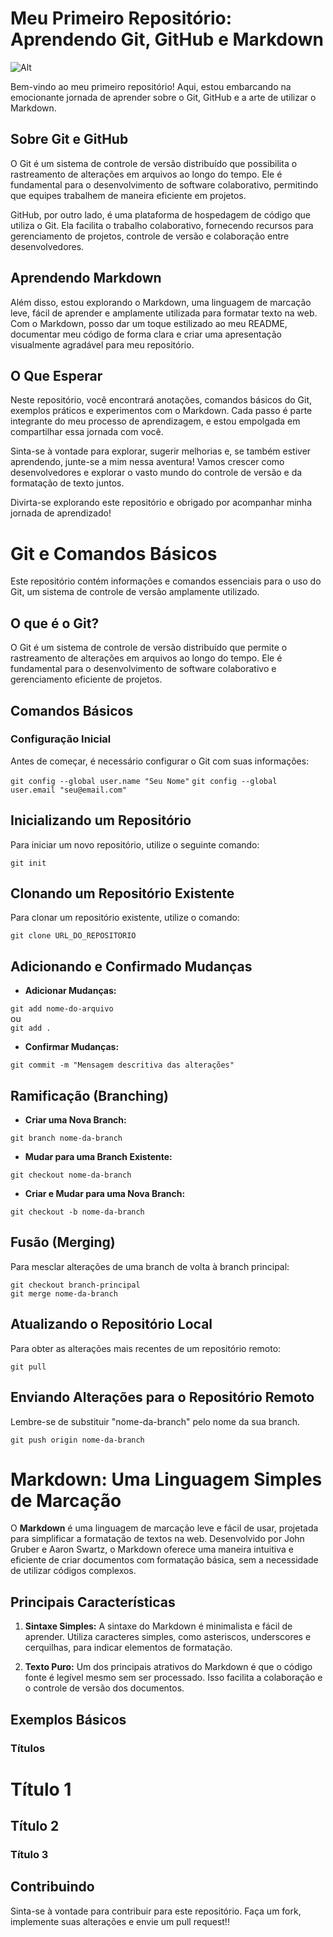 
# **Meu Primeiro Repositório: Aprendendo Git, GitHub e Markdown**

![Alt](https://img.shields.io/badge/GitHub-100000?style=for-the-badge&logo=github&logoColor=white) 

Bem-vindo ao meu primeiro repositório! Aqui, estou embarcando na emocionante jornada de aprender sobre o Git, GitHub e a arte de utilizar o Markdown.

## Sobre Git e GitHub<br>

<p>O Git é um sistema de controle de versão distribuído que possibilita o rastreamento de alterações em arquivos ao longo do tempo. Ele é fundamental para o desenvolvimento de software colaborativo, permitindo que equipes trabalhem de maneira eficiente em projetos.<p>

<p>GitHub, por outro lado, é uma plataforma de hospedagem de código que utiliza o Git. Ela facilita o trabalho colaborativo, fornecendo recursos para gerenciamento de projetos, controle de versão e colaboração entre desenvolvedores.<p>

## Aprendendo Markdown

<p>Além disso, estou explorando o Markdown, uma linguagem de marcação leve, fácil de aprender e amplamente utilizada para formatar texto na web. Com o Markdown, posso dar um toque estilizado ao meu README, documentar meu código de forma clara e criar uma apresentação visualmente agradável para meu repositório.<p>

## O Que Esperar

<p>Neste repositório, você encontrará anotações, comandos básicos do Git, exemplos práticos e experimentos com o Markdown. Cada passo é parte integrante do meu processo de aprendizagem, e estou empolgada em compartilhar essa jornada com você.<p>

<p>Sinta-se à vontade para explorar, sugerir melhorias e, se também estiver aprendendo, junte-se a mim nessa aventura! Vamos crescer como desenvolvedores e explorar o vasto mundo do controle de versão e da formatação de texto juntos.<p>

<p>Divirta-se explorando este repositório e obrigado por acompanhar minha jornada de aprendizado!<p>


# Git e Comandos Básicos

<p>Este repositório contém informações e comandos essenciais para o uso do Git, um sistema de controle de versão amplamente utilizado.<p>

## O que é o Git?

<p>O Git é um sistema de controle de versão distribuído que permite o rastreamento de alterações em arquivos ao longo do tempo. Ele é fundamental para o desenvolvimento de software colaborativo e gerenciamento eficiente de projetos.<p>

## Comandos Básicos

### Configuração Inicial

<p>Antes de começar, é necessário configurar o Git com suas informações:<p>

```git config --global user.name "Seu Nome"```
```git config --global user.email "seu@email.com"```

## Inicializando um Repositório

<p>Para iniciar um novo repositório, utilize o seguinte comando:<p>

```git init```

## Clonando um Repositório Existente
<p>Para clonar um repositório existente, utilize o comando:<p>

```git clone URL_DO_REPOSITORIO```

## Adicionando e Confirmado Mudanças
* **Adicionar Mudanças:** 

```git add nome-do-arquivo``` 
<br>ou<br>
```git add .```

* **Confirmar Mudanças:**

```git commit -m "Mensagem descritiva das alterações"``` 

## Ramificação (Branching)
* **Criar uma Nova Branch:**

```git branch nome-da-branch```


* **Mudar para uma Branch Existente:**

```git checkout nome-da-branch```

* **Criar e Mudar para uma Nova Branch:**

```git checkout -b nome-da-branch```

## Fusão (Merging)
<p>Para mesclar alterações de uma branch de volta à branch principal:<p>

```git checkout branch-principal``` <br>
```git merge nome-da-branch```

## Atualizando o Repositório Local
<p>Para obter as alterações mais recentes de um repositório remoto:<p>

```git pull``` 

## Enviando Alterações para o Repositório Remoto
<p>Lembre-se de substituir "nome-da-branch" pelo nome da sua branch.<p>

```git push origin nome-da-branch```

# Markdown: Uma Linguagem Simples de Marcação

O **Markdown** é uma linguagem de marcação leve e fácil de usar, projetada para simplificar a formatação de textos na web. Desenvolvido por John Gruber e Aaron Swartz, o Markdown oferece uma maneira intuitiva e eficiente de criar documentos com formatação básica, sem a necessidade de utilizar códigos complexos.

## Principais Características

1. **Sintaxe Simples:** A sintaxe do Markdown é minimalista e fácil de aprender. Utiliza caracteres simples, como asteriscos, underscores e cerquilhas, para indicar elementos de formatação.

2. **Texto Puro:** Um dos principais atrativos do Markdown é que o código fonte é legível mesmo sem ser processado. Isso facilita a colaboração e o controle de versão dos documentos.

## Exemplos Básicos

### Títulos

# Título 1
## Título 2
### Título 3



## Contribuindo
<p>Sinta-se à vontade para contribuir para este repositório. Faça um fork, implemente suas alterações e envie um pull request!!<p>
